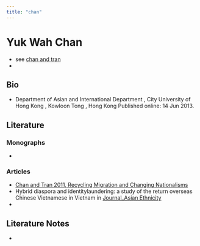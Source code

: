 ```yaml
---
title: "chan"
---
```


# Yuk Wah Chan

- see [chan and tran](005.Authors/chan%20and%20tran.md)
-

## Bio
- Department of Asian and International Department , City University of Hong Kong , Kowloon Tong , Hong Kong Published online: 14 Jun 2013.

## Literature
### Monographs 
- 

### Articles 
-  [Chan and Tran 2011, Recycling Migration and Changing Nationalisms](002.Literature%20Notes/Chan%20and%20Tran%202011,%20Recycling%20Migration%20and%20Changing%20Nationalisms.md)
- Hybrid diaspora and identitylaundering: a study of the return overseas Chinese Vietnamese in Vietnam in [Journal_Asian Ethnicity](Journal_Asian%20Ethnicity.md)
- 

## Literature Notes
-
